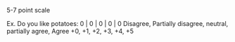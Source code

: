 5-7 point scale

Ex.
Do you like potatoes:
0 | 0 | 0 | 0 | 0
Disagree, Partially disagree, neutral, partially agree, Agree
+0, +1, +2, +3, +4, +5